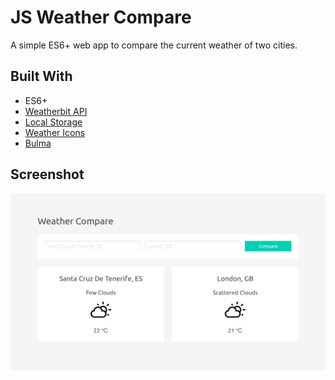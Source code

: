 # JS Weather Compare

A simple ES6+ web app to compare the current weather of two cities.

## Built With

- ES6+
- [Weatherbit API](https://www.weatherbit.io/api)
- [Local Storage](https://developer.mozilla.org/en-US/docs/Web/API/Storage/LocalStorage)
- [Weather Icons](https://github.com/erikflowers/weather-icons)
- [Bulma](https://bulma.io/)

## Screenshot

<kbd>
  <img src="img/Screenshot_2018-09-04.png" alt="Project Screenshot">
</kbd>
